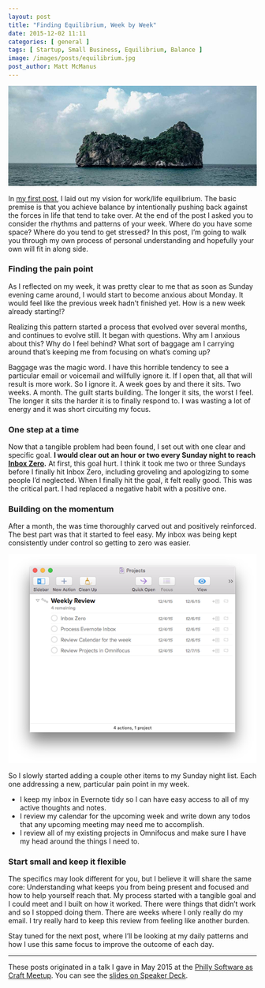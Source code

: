 ```yaml
---
layout: post
title: "Finding Equilibrium, Week by Week"
date: 2015-12-02 11:11
categories: [ general ]
tags: [ Startup, Small Business, Equilibrium, Balance ]
image: /images/posts/equilibrium.jpg
post_author: Matt McManus
---
```


<img src="/images/posts/equilibrium.jpg" />

In [my first post](https://ownersup.com/general/2015/11/24/ritual), I laid out my vision for work/life equilibrium. The basic premise is that you achieve balance by intentionally pushing back against the forces in life that tend to take over. At the end of the post I asked you to consider the rhythms and patterns of your week. Where do you have some space? Where do you tend to get stressed? In this post, I’m going to walk you through my own process of personal understanding and hopefully your own will fit in along side.

### Finding the pain point

As I reflected on my week, it was pretty clear to me that as soon as Sunday evening came around, I would start to become anxious about Monday. It would feel like the previous week hadn’t finished yet. How is a new week already starting!?

Realizing this pattern started a process that evolved over several months, and continues to evolve still. It began with questions. Why am I anxious about this? Why do I feel behind? What sort of baggage am I carrying around that’s keeping me from focusing on what’s coming up?

Baggage was the magic word. I have this horrible tendency to see a particular email or voicemail and willfully ignore it. If I open that, all that will result is more work. So I ignore it. A week goes by and there it sits. Two weeks. A month. The guilt starts building. The longer it sits, the worst I feel. The longer it sits the harder it is to finally respond to. I was wasting a lot of energy and it was short circuiting my focus.

### One step at a time

Now that a tangible problem had been found, I set out with one clear and specific goal. __I would clear out an hour or two every Sunday night to reach [Inbox Zero](http://www.43folders.com/2006/03/13/inbox-zero).__ At first, this goal hurt. I think it took me two or three Sundays before I finally hit Inbox Zero, including groveling and apologizing to some people I’d neglected. When I finally hit the goal, it felt really good. This was the critical part. I had replaced a negative habit with a positive one.

### Building on the momentum
After a month, the was time thoroughly carved out and positively reinforced. The best part was that it started to feel easy. My inbox was being kept consistently under control so getting to zero was easier.

<img src="/images/posts/equilibrium2.png" />

So I slowly started adding a couple other items to my Sunday night list. Each one addressing a new, particular pain point in my week.

* I keep my inbox in Evernote tidy so I can have easy access to all of my active thoughts and notes.
* I review my calendar for the upcoming week and write down any todos that any upcoming meeting may need me to accomplish.
* I review all of my existing projects in Omnifocus and make sure I have my head around the things I need to.

### Start small and keep it flexible

The specifics may look different for you, but I believe it will share the same core: Understanding what keeps you from being present and focused and how to help yourself reach that. My process started with a tangible goal and I could meet and I built on how it worked. There were things that didn’t work and so I stopped doing them. There are weeks where I only really do my email. I try really hard to keep this review from feeling like another burden.

Stay tuned for the next post, where I’ll be looking at my daily patterns and how I use this same focus to improve the outcome of each day.

<hr />

These posts originated in a talk I gave in May 2015 at the [Philly Software as Craft Meetup](http://www.meetup.com/Software-as-Craft-Philadelphia/). You can see the [slides on Speaker Deck](https://speakerdeck.com/mattmcmanus/routine-and-ritual-a-holistic-view-of-productivity).
